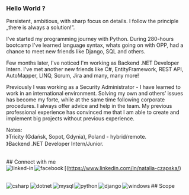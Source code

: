 ### Hello World ?
Persistent, ambitious, with sharp focus on details. I follow the principle „there is always a solution!”.

I've started my programming journey with Python. During 280-hours bootcamp I've learned language syntax, whats going on with OPP, had a chance to meet new friends like Django, SQL and others.

Few months later, I've noticed I'm working as Backend .NET Developer Intern. I've met another new friends like C#, EntityFramework, REST API, AutoMapper, LINQ, Scrum, Jira and many, many more!

Previously I was working as a Security Administrator - I have learned to work in an international environment. Solving my own and others’ issues has become my forte, while at the same time following corporate procedures. I always offer advice and help in the team. My previous professional experience has convinced me that I am able to create and implement big projects without previous experience.

Notes:
<br>》Tricity (Gdańsk, Sopot, Gdynia), Poland - hybrid/remote.
<br>》Backend .NET Developer Intern/Junior.

<br>## Connect with me
<br>[<img align="left" alt="linked-in" src="https://img.shields.io/badge/linkedin-%230077B5.svg?&style=for-the-badge&logo=linkedin&logoColor=white" />(https://www.linkedin.com/in/natalia-czapska/)
[<img align="left" alt="facebook" src="https://img.shields.io/badge/facebook-%231877F2.svg?&style=for-the-badge&logo=facebook&logoColor=white" />](https://www.facebook.com/natalia.czapska.1)
<br>

<br>## Scope
<img align="left" alt="csharp" src="https://img.shields.io/badge/C%23-239120?style=for-the-badge&logo=c-sharp&logoColor=white" />
<img align="left" alt="dotnet" src="https://img.shields.io/badge/.NET-5C2D91?style=for-the-badge&logo=.net&logoColor=white" />
<img align="left" alt="mysql" src="https://img.shields.io/badge/MySQL-00000F?style=for-the-badge&logo=mysql&logoColor=white" />
<img align="left" alt="python" src="https://img.shields.io/badge/Python-3776AB?style=for-the-badge&logo=python&logoColor=white" />
<img align="left" alt="django" src="https://img.shields.io/badge/Django-092E20?style=for-the-badge&logo=django&logoColor=white" />
<img align="left" alt="windows" src="https://img.shields.io/badge/Windows-0078D6?style=for-the-badge&logo=windows&logoColor=white" />
<br>
<br>
